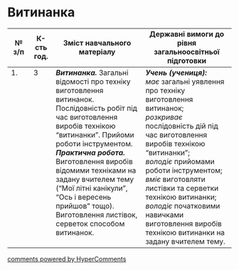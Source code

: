 <div id="hypercomments_widget" class="js-hypercomments-widget invisible"></div>

# Витинанка

<table>
  <tr>
    <td width="10%" align="center"><b>№ з/п</b></td>
    <td width="10%" align="center"><b>К-сть год.</b></td>
    <td width="40%" align="center"><b>Зміст навчального матеріалу</b></td>
    <td width="60%" align="center"><b>Державні вимоги до рівня загальноосвітньої підготовки</b></td>
  </tr>
<tbody>
  <tr>
    <td width="10%" style="vertical-align:top !important;">
1.</td>
    <td width="10%" style="vertical-align:top !important;">
3</td>
    <td width="40%" style="vertical-align:top !important;">
<b><i>Витинанка.</i></b>   Загальні відомості про техніку виготовлення витинанок. Послідовність робіт під час виготовлення виробів технікою “витинанки”. Прийоми роботи інструментом. <br>
<b><i>Практична робота.</i></b> <br>
Виготовлення виробів відомими техніками на задану вчителем тему (“Мої літні канікули”, “Ось і вересень прийшов” тощо).<br>
Виготовлення листівок, серветок способом витинанок.<br>
</td>
    <td width="60%" style="vertical-align:top !important;">
<i><b>Учень (учениця):</b></i><br>
<i>має</i> загальні уявлення про техніку виготовлення витинанок;<br>
<i>розкриває</i> послідовність дій під час виготовлення виробів технікою “витинанки”;<br>
<i>володіє</i> прийомами роботи інструментом;<br>
<i>вміє</i> виготовляти листівки та серветки технікою витинанки;<br>
<i>володіє</i> початковими навичками виготовлення виробів технікою витинанки на задану вчителем тему.<br>
</td>
  </tr>
</tbody>
</table>

<div class="js-hypercomments-container">
<a href="http://hypercomments.com" class="hc-link" title="comments widget">comments powered by HyperComments</a>
</div>